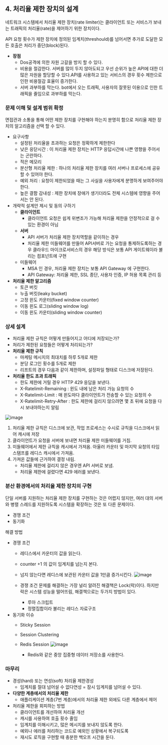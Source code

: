 ## 4. 처리율 제한 장치의 설계

네트워크 시스템에서 처리율 제한 장치(rate limiter)는 클라이언트 또는 서비스가 보내는 트래픽의 처리율(rate)을 제어하기 위한 장치이다.

API 요청 횟수가 제한 장치에 정의된 임계치(threshould)를 넘어서면 추가로 도달한 모든 호출은 처리가 중단(block)된다.

- **장점**
    - Dos공격에 의한 자원 고갈을 방지 할 수 있다.
    - 비용을 절감한다. 서버를 많이 두지 않아도되고 우선 순위가 높은 API에 대한 더 많은 자원을 할당할 수 있다.API를 사용하고 있는 서비스의 경우 횟수 제한으로 인한 비용절감 효율이 증가한다.
    - 서버 과부하를 막는다. bot에서 오는 트래픽, 사용자의 잘못된 이용으로 인한 트래픽을 줄임으로 과부하를 막는다.

### 문제 이해 및 설계 범위 확정

면접관과 소통을 통해 어떤 제한 장치를 구현해야 하는지 분명히 함으로 처리율 제한 장치의 알고리즘을 선택 할 수 있다.

- 요구사항
    - 설정된 처리율을 초과하는 요청은 정확하게 제한한다
    - 낮은 응닫시간 : 이 처리율 제한 장치는 HTTP 응답시간에 나쁜 영향을 주어서는 곤란하다.
    - 적은 메모리
    - 분산형 처리율 제한 : 하나의 처리율 제한 장치를 여러 서버나 프로세스에 공유할 수 있어야 한다.
    - 예외 처리 : 요청이 제한되었을 때는 그 사실을 사용자에게 분명하게 보여주어야 한다.
    - 높은 결함 감내성 : 제한 장치에 장애가 생기더라도 전체 시스템에 영향을 주어서는 안 된다.
- 개략적 설계안 제시 및 동의 구하기
    - **클라이언트**
        - 클라이언트 요청은 쉽게 위변조가 가능해 처리율 제한을 안정적으로 걸 수 있는 환경이 아님
    - **서버**
        - API 서버가 처리율 제한 장치역할을 같이하는 경우
        - 처리율 제한 미들웨어를 만들어 API서버로 가는 요청을 통제하도록하는 경우 클라우드 마이크로서비스의 경우 해당 방식은 보통 API 게이트웨이라 불리는 컴포넌트에 구현
    - 미들웨어
        - MSA 인 경우, 처리율 제한 장치는 보통 API Gateway 에 구현한다.
        - API Gateway: 처리율 제한, SSL 종단, 사용자 인증, IP 허용 목록 관리 등
- **처리율 제한 알고리즘**
    - 토큰 버킷
    - 누출 버킷(leaky bucket)
    - 고정 윈도 카운터(fixed window counter)
    - 이동 윈도 로그(sliding window log)
    - 이동 윈도 카운터(sliding window counter)

### 상세 설계

- 처리율 제한 규칙은 어떻게 만들어지고 어디에 저장되는가?
- 처리가 제한된 요청들은 어떻게 처리되는가?
- **처리율 제한 규칙**
    - 마케팅 메시지의 최대치를 하루 5개로 제한
    - 분당 로그인 횟수를 5개로 제한
    - 리프트의 경우 다음과 같이 제한하며, 설정파일 형태로 디스크에 저장된다.
- **처리율 한도 초과 트래픽**
    - 한도 제한에 거릴 경우 HTTP 429 응답을 보낸다.
    - X-Ratelimit-Remaining : 윈도 내에 남은 처리 가능 요청의 수
    - X-Ratelimit-Limit : 매 윈도마다 클라이언트가 전송할 수 있는 요청의 수
    - X-Ratelimit-Retry-After : 한도 제한에 걸리지 않으려면 몇 초 뒤에 요청을 다시 보내야하는지 알림

![image](https://github.com/taeyun1215/BookReview/assets/65766105/af4a7f04-488b-43d6-8d42-f76818e22e3d)

1. 처리율 제한 규칙은 디스크에 보관, 작업 프로세스는 수시로 규칙을 디스크에서 읽어 캐시에 저장
2. 클라이언트가 요청을 서버에 보내면 처리율 제한 미들웨어를 거침.
3. 미들웨어에서 제한 규칙을 캐시에서 가져옴. 아울러 카운터 및 마지막 요청의 타임스탬프를 레디스 캐시에서 가져옴.
4. 가져온 값들에 근거하여 결정 내림.
    - 처리율 제한에 걸리지 않은 경우엔 API 서버로 보냄.
    - 처리율 제한에 걸렸다면 429 에러를 보낸다.

### **분산 환경에서의 처리율 제한 장치의 구현**

단일 서버를 지원하는 처리율 제한 장치를 구현하는 것은 어렵지 않지만, 여러 대의 서버와 병렬 스레드를 지원하도록 시스템을 확장하는 것은 또 다른 문제이다.

- 경쟁 조건
- 동기화

해결 방법

- 경쟁 조건
    - 레디스에서 카운터의 값을 읽는다.
    - counter +1 의 값이 임계치를 넘는지 본다.
    - 넘지 않는다면 레디스에 보관된 카운터 값을 1만큼 증가시킨다.
        ![image](https://github.com/taeyun1215/BookReview/assets/65766105/78aa4bf6-38b7-43f4-867b-288f519c4109)

    - 경쟁 조건 문제를 해결하는 가장 널리 알려진 해결책은 Lock(락)이다. 하지만 락은 시스템 성능을 떨어뜨림, 해결책으로는 두가지 방법이 있다.
        - 루아 스크립트
        - 정렬집합이라 불리는 레디스 자료구조
- 동기화 이슈
    - Sticky Session
    - Session Clustering
    - Redis Session
        ![image](https://github.com/taeyun1215/BookReview/assets/65766105/5543d121-e205-48bd-9f98-9847a03c62af)

        - Redis와 같은 중앙 집중형 데이터 저장소를 사용한다.

### 마무리

- 경성(hard) 또는 연성(soft) 처리율 제한경성
    - 임계치를 절대 넘어설 수 없다연성 = 잠시 임계치를 넘어설 수 있다.
- **다양한 계층에서의 처리율 제한**
    - 애플리케이션 계층(7번 계층)에서의 처리율 제한 외에도 다른 계층에서 제어
- 처리율 제한을 회피하는 방법
    - 클라이언트를 개선하여 처리율 개선
    - 캐시를 사용하여 호출 횟수 줄임
    - 임계치를 이해시키고, 많은 메시지를 보내지 않도록 한다.
    - 예외나 에러를 처리하는 코드로 예외인 상황에서 복구되도록
    - 재시도 로직을 구현할 때 충분한 백오프 시간을 둔다.
